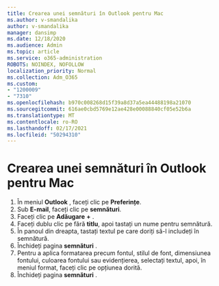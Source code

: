 ```yaml
---
title: Crearea unei semnături în Outlook pentru Mac
ms.author: v-smandalika
author: v-smandalika
manager: dansimp
ms.date: 12/18/2020
ms.audience: Admin
ms.topic: article
ms.service: o365-administration
ROBOTS: NOINDEX, NOFOLLOW
localization_priority: Normal
ms.collection: Adm_O365
ms.custom:
- "1200009"
- "7310"
ms.openlocfilehash: b970c008268d15f39a8d37a5ea44488198a21070
ms.sourcegitcommit: 616ae0cbd5769e12ae428e00088840cf05e52b6a
ms.translationtype: MT
ms.contentlocale: ro-RO
ms.lasthandoff: 02/17/2021
ms.locfileid: "50294310"
---
```

# <a name="create-a-signature-in-outlook-for-mac"></a>Crearea unei semnături în Outlook pentru Mac

1.  În meniul **Outlook** , faceți clic pe **Preferințe**.
2.  Sub **E-mail**, faceți clic pe **semnături**.
3.  Faceți clic pe **Adăugare** **+** .
4.  Faceți dublu clic pe fără **titlu**, apoi tastați un nume pentru semnătură.
5.  În panoul din dreapta, tastați textul pe care doriți să-l includeți în semnătură.
6.  Închideți pagina **semnături** .
7.  Pentru a aplica formatarea precum fontul, stilul de font, dimensiunea fontului, culoarea fontului sau evidențierea, selectați textul, apoi, în meniul format, faceți clic pe opțiunea dorită.
8.  Închideți pagina **semnături** .
